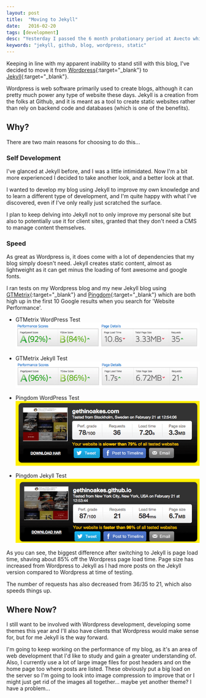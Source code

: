 ```yaml
---
layout: post
title:  "Moving to Jekyll"
date:   2016-02-20
tags: [development]
desc: "Yesterday I passed the 6 month probationary period at Avecto which made me extremely happy. I love working there and I'm glad they like me being there too. "
keywords: "jekyll, github, blog, wordpress, static"
---
```


Keeping in line with my apparent inability to stand still with this blog, I've decided to move it from [Wordpress](https://wordpress.org/){:target="_blank"} to [Jekyll](https://jekyllrb.com/){:target="_blank"}.

Wordpress is web software primarily used to create blogs, although it can pretty much power any type of website these days. Jekyll is a creation from the folks at Github, and it is meant as a tool to create static websites rather than rely on backend code and databases (which is one of the benefits).

## Why?
There are two main reasons for choosing to do this...

### Self Development
I've glanced at Jekyll before, and I was a little intimidated. Now I'm a bit more experienced I decided to take another look, and a better look at that.

I wanted to develop my blog using Jekyll to improve my own knowledge and to learn a different type of development, and I'm quite happy with what I've discovered, even if I've only really just scratched the surface.

I plan to keep delving into Jekyll not to only improve my personal site but also to potentially use it for client sites, granted that they don't need a CMS to manage content themselves.

### Speed
As great as Wordpress is, it does come with a lot of dependencies that my blog simply doesn't need. Jekyll creates static content, almost as lightweight as it can get minus the loading of font awesome and google fonts.

I ran tests on my Wordpress blog and my new Jekyll blog using [GTMetrix](https://gtmetrix.com/){:target="_blank"} and [Pingdom](http://tools.pingdom.com/fpt/){:target="_blank"} which are both high up in the first 10 Google results when you search for 'Website Performance'.

- GTMetrix WordPress Test
![GTMetrix WordPress Test](/assets/img/posts/performance_wordpress1.png)

- GTMetrix Jekyll Test
![GTMetrix Jekyll Test](/assets/img/posts/performance_jekyll1.png)

- Pingdom WordPress Test
![Pingdom WordPress Test](/assets/img/posts/performance_wordpress2.png)

- Pingdom Jekyll Test
![Pingdom Jekyll Test](/assets/img/posts/performance_jekyll2.png)

As you can see, the biggest difference after switching to Jekyll is page load time, shaving about 85% off the Wordpress page load time. Page size has increased from Wordpress to Jekyll as I had more posts on the Jekyll version compared to Wordpress at time of testing.

The number of requests has also decreased from 36/35 to 21, which also speeds things up.

## Where Now?
I still want to be involved with Wordpress development, developing some themes this year and I'll also have clients that Wordpress would make sense for, but for me Jekyll is the way forward.

I'm going to keep working on the performance of my blog, as it's an area of web development that I'd like to study and gain a greater understanding of. Also, I currently use a lot of large image files for post headers and on the home page too where posts are listed. These obviously put a big load on the server so I'm going to look into image compression to improve that or I might just get rid of the images all together... maybe yet another theme? I have a problem...
